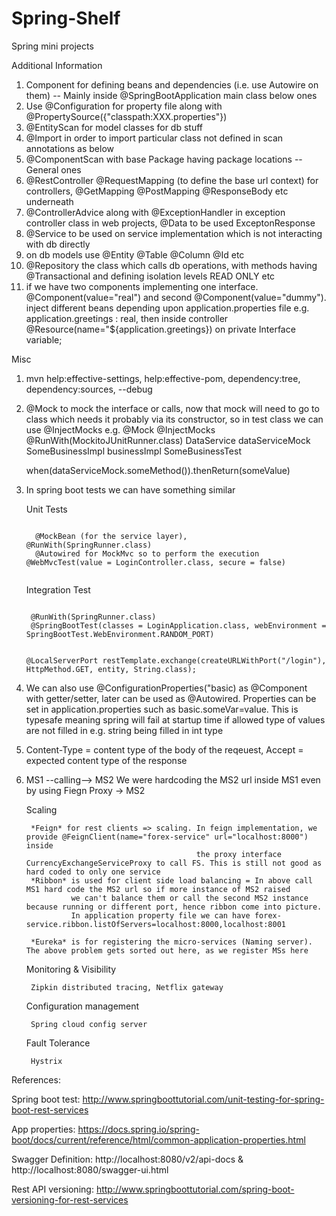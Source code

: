 # Spring-Shelf
Spring mini projects




Additional Information
1. Component for defining beans and dependencies (i.e. use Autowire on them)
-- Mainly inside @SpringBootApplication main class below ones
2. Use @Configuration for property file along with  @PropertySource({"classpath:XXX.properties"})
3. @EntityScan for model classes for db stuff
4. @Import in order to import particular class not defined in scan annotations as below
5. @ComponentScan with base Package having package locations
-- General ones
6. @RestController @RequestMapping (to define the base url context) for controllers, @GetMapping @PostMapping @ResponseBody etc underneath
7. @ControllerAdvice along with @ExceptionHandler in exception controller class in web projects, @Data to be used ExceptonResponse
8. @Service to be used on service implementation which is not interacting with db directly
9. on db models use @Entity @Table @Column @Id etc
10. @Repository the class which calls db operations, with methods having @Transactional and defining isolation levels READ ONLY etc
11. if we have two components implementing one interface. @Component(value="real") and second @Component(value="dummy"). inject different beans depending
    upon application.properties file e.g. application.greetings : real, then inside controller @Resource(name="${application.greetings}) on private Interface variable;

Misc
1. mvn help:effective-settings, help:effective-pom, dependency:tree, dependency:sources, --debug
2. @Mock to mock the interface or calls, now that mock will need to go to class which needs it probably via its constructor, so in test class we can use @InjectMocks
    e.g.
    @Mock                                       @InjectMocks                        @RunWith(MockitoJUnitRunner.class)
    DataService dataServiceMock                 SomeBusinessImpl businessImpl       SomeBusinessTest

    when(dataServiceMock.someMethod()).thenReturn(someValue)
3. In spring boot tests we can have something similar

    Unit Tests

    <code>
     @MockBean (for the service layer),                     @RunWith(SpringRunner.class)
     @Autowired for MockMvc so to perform the execution     @WebMvcTest(value = LoginController.class, secure = false)
    </code>

    Integration Test

    <code>
    @RunWith(SpringRunner.class)
    @SpringBootTest(classes = LoginApplication.class, webEnvironment = SpringBootTest.WebEnvironment.RANDOM_PORT)

    @LocalServerPort
    restTemplate.exchange(createURLWithPort("/login"), HttpMethod.GET, entity, String.class);
    </code>
4. We can also use @ConfigurationProperties("basic) as @Component with getter/setter, later can be used as @Autowired. Properties can be set in application.properties
   such as basic.someVar=value. This is typesafe meaning spring will fail at startup time if allowed type of values are not filled in e.g. string being filled in int type
5. Content-Type = content type of the body of the reqeuest, Accept =  expected content type of the response
6. MS1 --calling--> MS2 We were hardcoding the MS2 url inside MS1 even by using Fiegn Proxy -> MS2

   Scaling

        *Feign* for rest clients => scaling. In feign implementation, we provide @FeignClient(name="forex-service" url="localhost:8000") inside
                                             the proxy interface CurrencyExchangeServiceProxy to call FS. This is still not good as hard coded to only one service
        *Ribbon* is used for client side load balancing = In above call MS1 hard code the MS2 url so if more instance of MS2 raised
                 we can't balance them or call the second MS2 instance because running or different port, hence ribbon come into picture.
                 In application property file we can have forex-service.ribbon.listOfServers=localhost:8000,localhost:8001

        *Eureka* is for registering the micro-services (Naming server). The above problem gets sorted out here, as we register MSs here

   Monitoring & Visibility

        Zipkin distributed tracing, Netflix gateway

   Configuration management

        Spring cloud config server 
   Fault Tolerance
        
        Hystrix

References:

Spring boot test: http://www.springboottutorial.com/unit-testing-for-spring-boot-rest-services

App properties: https://docs.spring.io/spring-boot/docs/current/reference/html/common-application-properties.html

Swagger Definition: http://localhost:8080/v2/api-docs &  http://localhost:8080/swagger-ui.html

Rest API versioning: http://www.springboottutorial.com/spring-boot-versioning-for-rest-services

